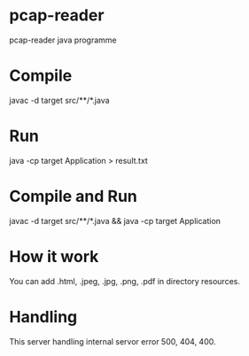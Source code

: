 # pcap-reader
pcap-reader java programme


# Compile
javac -d target src/**/*.java

# Run
java -cp target Application > result.txt

# Compile and Run
javac -d target src/**/*.java && java -cp target Application 

# How it work
You can add .html, .jpeg, .jpg, .png, .pdf in directory resources.

# Handling
This server handling internal servor error 500, 404, 400.
